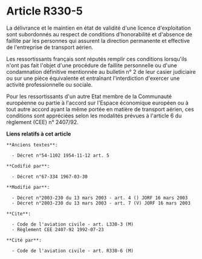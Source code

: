 # Article R330-5

La délivrance et le maintien en état de validité d'une licence d'exploitation sont subordonnés au respect de conditions
d'honorabilité et d'absence de faillite par les personnes qui assurent la direction permanente et effective de l'entreprise
de transport aérien.

Les ressortissants français sont réputés remplir ces conditions lorsqu'ils n'ont pas fait l'objet d'une procédure de faillite
personnelle ou d'une condamnation définitive mentionnée au bulletin n° 2 de leur casier judiciaire ou sur une pièce
équivalente et entraînant l'interdiction d'exercer une activité professionnelle ou sociale.

Pour les ressortissants d'un autre Etat membre de la Communauté européenne ou partie à l'accord sur l'Espace économique
européen ou à tout autre accord ayant la même portée en matière de transport aérien, ces conditions sont appréciées selon les
modalités prévues à l'article 6 du règlement (CEE) n° 2407/92.

**Liens relatifs à cet article**

	**Anciens textes**:

	  - Décret n°54-1102 1954-11-12 art. 5

	**Codifié par**:

	  - Décret n°67-334 1967-03-30

	**Modifié par**:

	  - Décret n°2003-230 du 13 mars 2003 - art. 4 () JORF 16 mars 2003
	  - Décret n°2003-230 du 13 mars 2003 - art. 7 (V) JORF 16 mars 2003

	**Cite**:

	  - Code de l'aviation civile - art. L330-3 (M)
	  - Règlement CEE 2407-92 1992-07-23

	**Cité par**:

	  - Code de l'aviation civile - art. R330-6 (M)
